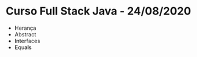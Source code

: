 # Curso Full Stack Java - 24/08/2020
<ul>
  <li>Herança</li>
  <li>Abstract</li>
  <li>Interfaces</li>
  <li>Equals</li>
</ul>
